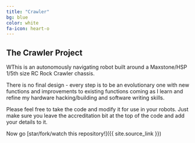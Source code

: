 ```yaml
---
title: "Crawler"
bg: blue
color: white
fa-icon: heart-o
---
```


## The Crawler Project

WThis is an autonomously navigating robot built around a Maxstone/HSP 1/5th size RC Rock Crawler chassis.

There is no final design - every step is to be an evolutionary one with new functions and improvements to existing functions coming as I learn and refine my hardware hacking/building and software writing skills.

Please feel free to take the code and modify it for use in your robots. Just make sure you leave the accreditation bit at the top of the code and add your details to it.


Now go [star/fork/watch this repository!]({{ site.source_link }})
